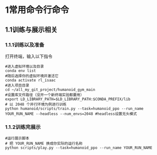 # 1常用命令行命令


## 1.1训练与展示相关


### 1.1.1训练以及准备


打开终端，输入以下指令
```shell
#进入虚拟环境以及目录
conda env list
#随后选择你的虚拟环境并激活它
conda activate rl_isaac
#进入项目目录
cd ~/all_my_git_project/humanoid_gym_main
#设置库文件路径（没开一个新终端实验都要用）
export LD_LIBRARY_PATH=$LD_LIBRARY_PATH:$CONDA_PREFIX/lib
# 以 2048 个并行环境为例进行训练
python humanoid/scripts/train.py --task=humanoid_ppo --run_name YOUR_RUN_NAME --headless --num_envs=2048 #headless设置无头模式

```
### 1.1.2训练完展示
```shell
#运行展示脚本
# 把 YOUR_RUN_NAME 换成你实际的运行名称
python scripts/play.py --task=humanoid_ppo --run_name YOUR_RUN_NAME


```

